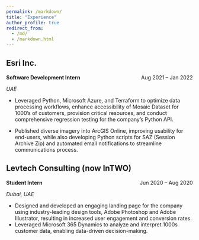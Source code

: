 ```yaml
---
permalink: /markdown/
title: "Experience"
author_profile: true
redirect_from: 
  - /md/
  - /markdown.html
---
```


## Esri Inc. 
**Software Development Intern** <span style="float: right;"> Aug 2021 – Jan 2022

*UAE*

* Leveraged Python, Microsoft Azure, and Terraform to optimize data processing workflows, enhance accessibility
of Mosaic Dataset for 1000’s of customers, provision critical resources, and conduct comprehensive regression
testing for the company’s Python API.

* Published diverse imagery into ArcGIS Online, improving usability for end-users, while also developing Python
scripts for SAZ (Session Archive Zip) and automated email notifications to streamline communications process.

## Levtech Consulting (now InTWO)
**Student Intern** <span style="float: right;"> Jun 2020 – Aug 2020

*Dubai, UAE*

* Designed and developed an engaging landing page for the company using industry-leading design tools, Adobe Photoshop and Adobe Illustrator, resulting in increased user engagement and conversion rates. 
* Leveraged Microsoft 365 Dynamics to analyze and interpret 1000s customer data, enabling data-driven decision-making.